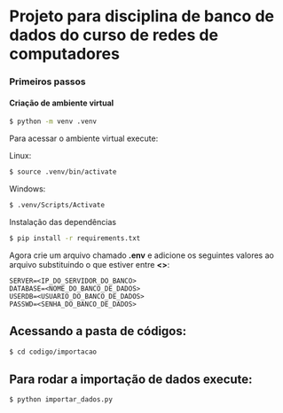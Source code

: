 # Projeto para disciplina de banco de dados do curso de redes de computadores

### Primeiros passos

#### Criação de ambiente virtual
```bash
$ python -m venv .venv
```
Para acessar o ambiente virtual execute:

Linux:
```bash
$ source .venv/bin/activate
```

Windows:
```bash
$ .venv/Scripts/Activate
```

Instalação das dependências
```bash
$ pip install -r requirements.txt
```

Agora crie um arquivo chamado **.env** e adicione os seguintes valores ao arquivo substituindo o que estiver entre **<>**:
```
SERVER=<IP_DO_SERVIDOR_DO_BANCO>
DATABASE=<NOME_DO_BANCO_DE_DADOS>
USERDB=<USUARIO_DO_BANCO_DE_DADOS>
PASSWD=<SENHA_DO_BANCO_DE_DADOS>
```

## Acessando a pasta de códigos:
```bash
$ cd codigo/importacao
```

## Para rodar a importação de dados execute:
```bash
$ python importar_dados.py
```
